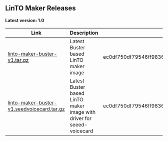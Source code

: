 ## LinTO Maker Releases

**Latest version: 1.0** 

| Link | Description | Sha256 |
|------|-------------|--------|
| [linto-maker-buster-v1.tar.gz](https://gamma.linto.ai/downloads/Raspberry/v1.0/linto-maker-buster-v1.tar.gz) | Latest Buster based LinTO maker image | ec0df750df79546ff98363e8300c97d880798d9bd26cacfa386551916a267148 |
| [linto-maker-buster-v1.seedvoicecard.tar.gz](https://gamma.linto.ai/downloads/Raspberry/v1.0/linto-maker-buster-v1-seeedvoicecard.tar.gz) | Latest Buster based LinTO maker image with driver for seeed-voicecard| ec0df750df79546ff98363e8300c97d880798d9bd26cacfa386551916a267148 |
